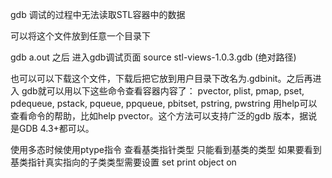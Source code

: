gdb 调试的过程中无法读取STL容器中的数据

可以将这个文件放到任意一个目录下

gdb a.out
之后 进入gdb调试页面
source stl-views-1.0.3.gdb (绝对路径)

也可以可以下载这个文件，下载后把它放到用户目录下改名为.gdbinit。之后再进入 gdb就可以用以下这些命令查看容器内容了：
pvector, plist, pmap, pset, pdequeue, pstack, pqueue, ppqueue, pbitset, pstring, pwstring
用help可以查看命令的帮助，比如help pvector。这个方法可以支持广泛的gdb 版本，据说是GDB 4.3+都可以。

使用多态时候使用ptype指令 查看基类指针类型 只能看到基类的类型 如果要看到基类指针真实指向的子类类型需要设置
set print object on
